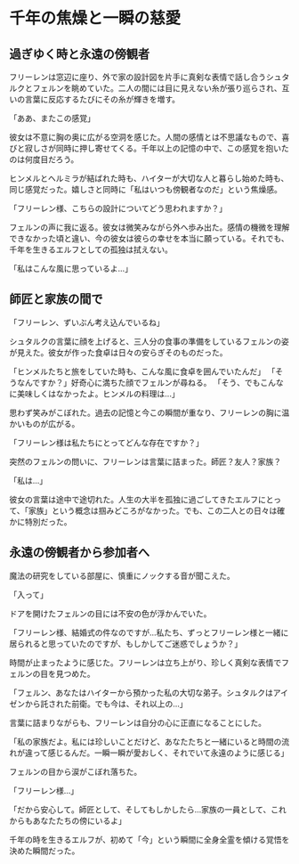 # 千年の焦燥と一瞬の慈愛

## 過ぎゆく時と永遠の傍観者

フリーレンは窓辺に座り、外で家の設計図を片手に真剣な表情で話し合うシュタルクとフェルンを眺めていた。二人の間には目に見えない糸が張り巡らされ、互いの言葉に反応するたびにその糸が輝きを増す。

「ああ、またこの感覚」

彼女は不意に胸の奥に広がる空洞を感じた。人間の感情とは不思議なもので、喜びと寂しさが同時に押し寄せてくる。千年以上の記憶の中で、この感覚を抱いたのは何度目だろう。

ヒンメルとヘルミラが結ばれた時も、ハイターが大切な人と暮らし始めた時も、同じ感覚だった。嬉しさと同時に「私はいつも傍観者なのだ」という焦燥感。

「フリーレン様、こちらの設計についてどう思われますか？」

フェルンの声に我に返る。彼女は微笑みながら外へ歩み出た。感情の機微を理解できなかった頃と違い、今の彼女は彼らの幸せを本当に願っている。それでも、千年を生きるエルフとしての孤独は拭えない。

「私はこんな風に思っているよ...」

## 師匠と家族の間で

「フリーレン、ずいぶん考え込んでいるね」

シュタルクの言葉に顔を上げると、三人分の食事の準備をしているフェルンの姿が見えた。彼女が作った食卓は日々の安らぎそのものだった。

「ヒンメルたちと旅をしていた時も、こんな風に食卓を囲んでいたんだ」
「そうなんですか？」好奇心に満ちた顔でフェルンが尋ねる。
「そう、でもこんなに美味しくはなかったよ。ヒンメルの料理は...」

思わず笑みがこぼれた。過去の記憶と今この瞬間が重なり、フリーレンの胸に温かいものが広がる。

「フリーレン様は私たちにとってどんな存在ですか？」

突然のフェルンの問いに、フリーレンは言葉に詰まった。師匠？友人？家族？

「私は...」

彼女の言葉は途中で途切れた。人生の大半を孤独に過ごしてきたエルフにとって、「家族」という概念は掴みどころがなかった。でも、この二人との日々は確かに特別だった。

## 永遠の傍観者から参加者へ

魔法の研究をしている部屋に、慎重にノックする音が聞こえた。

「入って」

ドアを開けたフェルンの目には不安の色が浮かんでいた。

「フリーレン様、結婚式の件なのですが...私たち、ずっとフリーレン様と一緒に居られると思っていたのですが、もしかしてご迷惑でしょうか？」

時間が止まったように感じた。フリーレンは立ち上がり、珍しく真剣な表情でフェルンの目を見つめた。

「フェルン、あなたはハイターから預かった私の大切な弟子。シュタルクはアイゼンから託された前衛。でも今は、それ以上の...」

言葉に詰まりながらも、フリーレンは自分の心に正直になることにした。

「私の家族だよ。私には珍しいことだけど、あなたたちと一緒にいると時間の流れが違って感じるんだ。一瞬一瞬が愛おしく、それでいて永遠のように感じる」

フェルンの目から涙がこぼれ落ちた。

「フリーレン様...」

「だから安心して。師匠として、そしてもしかしたら...家族の一員として、これからもあなたたちの傍にいるよ」

千年の時を生きるエルフが、初めて「今」という瞬間に全身全霊を傾ける覚悟を決めた瞬間だった。
